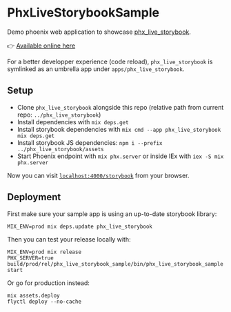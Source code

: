 # PhxLiveStorybookSample

Demo phoenix web application to showcase [phx_live_storybook](https://github.com/phenixdigital/phx_live_storybook/).

👉 [Available online here](https://phx-live-storybook-sample.fly.dev/storybook)

For a better developper experience (code reload), `phx_live_storybook` is symlinked as an umbrella app under `apps/phx_live_storybook`.

## Setup

- Clone `phx_live_storybook` alongside this repo (relative path from current repo: `../phx_live_storybook`)
- Install dependencies with `mix deps.get`
- Install storybook dependencies with `mix cmd --app phx_live_storybook mix deps.get`
- Install storybook JS dependencies: `npm i --prefix ../phx_live_storybook/assets`
- Start Phoenix endpoint with `mix phx.server` or inside IEx with `iex -S mix phx.server`

Now you can visit [`localhost:4000/storybook`](http://localhost:4000/storybook) from your browser.

## Deployment

First make sure your sample app is using an up-to-date storybook library:

```
MIX_ENV=prod mix deps.update phx_live_storybook
```

Then you can test your release locally with:

```
MIX_ENV=prod mix release
PHX_SERVER=true build/prod/rel/phx_live_storybook_sample/bin/phx_live_storybook_sample start
```

Or go for production instead:

```
mix assets.deploy
flyctl deploy --no-cache
```
